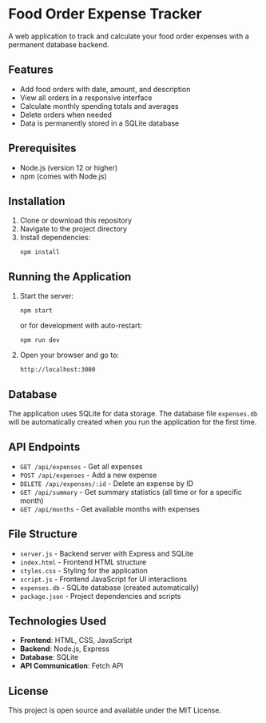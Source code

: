 # Food Order Expense Tracker

A web application to track and calculate your food order expenses with a permanent database backend.

## Features

- Add food orders with date, amount, and description
- View all orders in a responsive interface
- Calculate monthly spending totals and averages
- Delete orders when needed
- Data is permanently stored in a SQLite database

## Prerequisites

- Node.js (version 12 or higher)
- npm (comes with Node.js)

## Installation

1. Clone or download this repository
2. Navigate to the project directory
3. Install dependencies:
   ```
   npm install
   ```

## Running the Application

1. Start the server:
   ```
   npm start
   ```
   or for development with auto-restart:
   ```
   npm run dev
   ```

2. Open your browser and go to:
   ```
   http://localhost:3000
   ```

## Database

The application uses SQLite for data storage. The database file `expenses.db` will be automatically created when you run the application for the first time.

## API Endpoints

- `GET /api/expenses` - Get all expenses
- `POST /api/expenses` - Add a new expense
- `DELETE /api/expenses/:id` - Delete an expense by ID
- `GET /api/summary` - Get summary statistics (all time or for a specific month)
- `GET /api/months` - Get available months with expenses

## File Structure

- `server.js` - Backend server with Express and SQLite
- `index.html` - Frontend HTML structure
- `styles.css` - Styling for the application
- `script.js` - Frontend JavaScript for UI interactions
- `expenses.db` - SQLite database (created automatically)
- `package.json` - Project dependencies and scripts

## Technologies Used

- **Frontend**: HTML, CSS, JavaScript
- **Backend**: Node.js, Express
- **Database**: SQLite
- **API Communication**: Fetch API

## License

This project is open source and available under the MIT License.